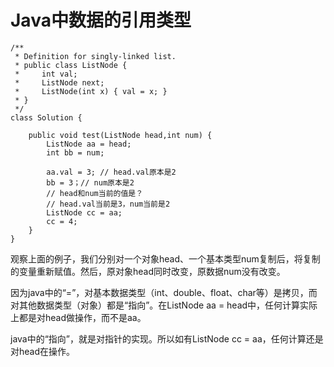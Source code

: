 # Java中数据的引用类型

```
/**
 * Definition for singly-linked list.
 * public class ListNode {
 *     int val;
 *     ListNode next;
 *     ListNode(int x) { val = x; }
 * }
 */
class Solution {

    public void test(ListNode head,int num) {
        ListNode aa = head;
        int bb = num;
        
        aa.val = 3; // head.val原本是2
        bb = 3；// num原本是2
        // head和num当前的值是？
        // head.val当前是3，num当前是2
        ListNode cc = aa;
        cc = 4;
    }
}

```

观察上面的例子，我们分别对一个对象head、一个基本类型num复制后，将复制的变量重新赋值。然后，原对象head同时改变，原数据num没有改变。

因为java中的“=”，对基本数据类型（int、double、float、char等）是拷贝，而对其他数据类型（对象）都是“指向”。在ListNode aa = head中，任何计算实际上都是对head做操作，而不是aa。

java中的“指向”，就是对指针的实现。所以如有ListNode cc = aa，任何计算还是对head在操作。

